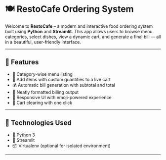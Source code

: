 # 🍽️ RestoCafe Ordering System

Welcome to **RestoCafe** – a modern and interactive food ordering system built using **Python** and **Streamlit**. This app allows users to browse menu categories, 
select dishes, view a dynamic cart, and generate a final bill — all in a beautiful, user-friendly interface.

---

## 🚀 Features

- 📂 Category-wise menu listing
- 🛒 Add items with custom quantities to a live cart
- 💰 Automatic bill generation with subtotal and total
- 🧾 Neatly formatted billing output
- 🎈 Responsive UI with emoji-powered experience
- 🔄 Cart clearing with one click

---

## 🔧 Technologies Used

- 🐍 Python 3
- 🧠 Streamlit
- 📦 Virtualenv (optional for isolated environment)

---

